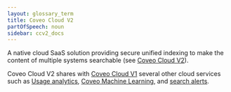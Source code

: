 ```yaml
---
layout: glossary_term
title: Coveo Cloud V2
partOfSpeech: noun
sidebar: ccv2_docs
---
```

A native cloud SaaS solution providing secure unified indexing to make the content of multiple systems searchable (see [Coveo Cloud V2](http://www.coveo.com/go?dest=cloudhelp&lcid=9&context=231)). 

Coveo Cloud V2 shares with [Coveo Cloud V1](coveo-cloud-v1.md) several other cloud services such as [Usage analytics](usage-analytics.md), [Coveo Machine Learning](coveo-maching-learning.md), and [search alerts](search-alerts.md).